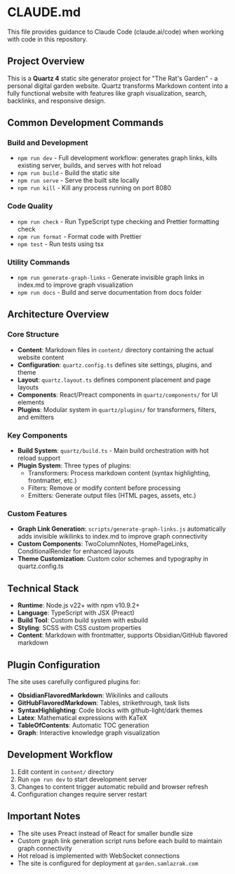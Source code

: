 # CLAUDE.md

This file provides guidance to Claude Code (claude.ai/code) when working with code in this repository.

## Project Overview

This is a **Quartz 4** static site generator project for "The Rat's Garden" - a personal digital garden website. Quartz transforms Markdown content into a fully functional website with features like graph visualization, search, backlinks, and responsive design.

## Common Development Commands

### Build and Development
- `npm run dev` - Full development workflow: generates graph links, kills existing server, builds, and serves with hot reload
- `npm run build` - Build the static site 
- `npm run serve` - Serve the built site locally
- `npm run kill` - Kill any process running on port 8080

### Code Quality
- `npm run check` - Run TypeScript type checking and Prettier formatting check
- `npm run format` - Format code with Prettier
- `npm test` - Run tests using tsx

### Utility Commands
- `npm run generate-graph-links` - Generate invisible graph links in index.md to improve graph visualization
- `npm run docs` - Build and serve documentation from docs folder

## Architecture Overview

### Core Structure
- **Content**: Markdown files in `content/` directory containing the actual website content
- **Configuration**: `quartz.config.ts` defines site settings, plugins, and theme
- **Layout**: `quartz.layout.ts` defines component placement and page layouts
- **Components**: React/Preact components in `quartz/components/` for UI elements
- **Plugins**: Modular system in `quartz/plugins/` for transformers, filters, and emitters

### Key Components
- **Build System**: `quartz/build.ts` - Main build orchestration with hot reload support
- **Plugin System**: Three types of plugins:
  - Transformers: Process markdown content (syntax highlighting, frontmatter, etc.)
  - Filters: Remove or modify content before processing
  - Emitters: Generate output files (HTML pages, assets, etc.)

### Custom Features
- **Graph Link Generation**: `scripts/generate-graph-links.js` automatically adds invisible wikilinks to index.md to improve graph connectivity
- **Custom Components**: TwoColumnNotes, HomePageLinks, ConditionalRender for enhanced layouts
- **Theme Customization**: Custom color schemes and typography in quartz.config.ts

## Technical Stack
- **Runtime**: Node.js v22+ with npm v10.9.2+
- **Language**: TypeScript with JSX (Preact)
- **Build Tool**: Custom build system with esbuild
- **Styling**: SCSS with CSS custom properties
- **Content**: Markdown with frontmatter, supports Obsidian/GitHub flavored markdown

## Plugin Configuration
The site uses carefully configured plugins for:
- **ObsidianFlavoredMarkdown**: Wikilinks and callouts
- **GitHubFlavoredMarkdown**: Tables, strikethrough, task lists
- **SyntaxHighlighting**: Code blocks with github-light/dark themes
- **Latex**: Mathematical expressions with KaTeX
- **TableOfContents**: Automatic TOC generation
- **Graph**: Interactive knowledge graph visualization

## Development Workflow
1. Edit content in `content/` directory
2. Run `npm run dev` to start development server
3. Changes to content trigger automatic rebuild and browser refresh
4. Configuration changes require server restart

## Important Notes
- The site uses Preact instead of React for smaller bundle size
- Custom graph link generation script runs before each build to maintain graph connectivity
- Hot reload is implemented with WebSocket connections
- The site is configured for deployment at `garden.samlazrak.com`